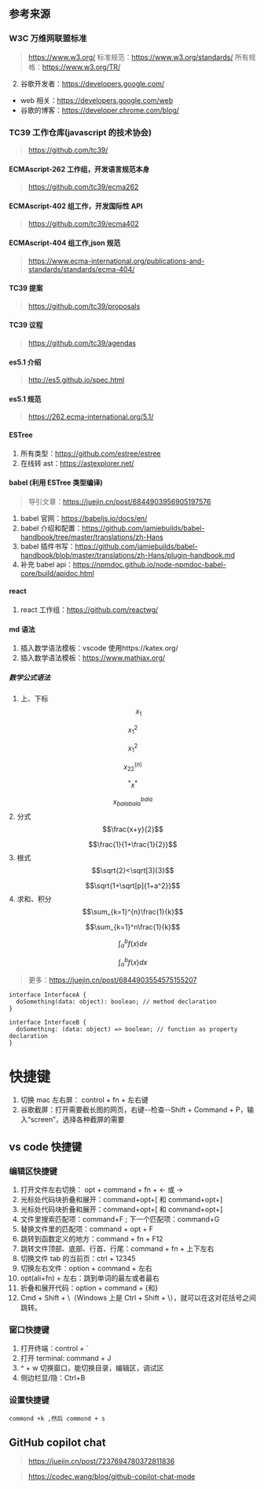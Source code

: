 ## 参考来源

### W3C 万维网联盟标准

> https://www.w3.org/
> 标准规范：https://www.w3.org/standards/
> 所有规格：https://www.w3.org/TR/

2. 谷歌开发者：https://developers.google.com/

- web 相关：https://developers.google.com/web
- 谷歌的博客：https://developer.chrome.com/blog/

### TC39 工作仓库(javascript 的技术协会)

> https://github.com/tc39/

#### ECMAscript-262 工作组，开发语言规范本身

> https://github.com/tc39/ecma262

#### ECMAscript-402 组工作，开发国际性 API

> https://github.com/tc39/ecma402

#### ECMAscript-404 组工作,json 规范

> https://www.ecma-international.org/publications-and-standards/standards/ecma-404/

#### TC39 提案

> https://github.com/tc39/proposals

#### TC39 议程

> https://github.com/tc39/agendas

#### es5.1 介绍

> http://es5.github.io/spec.html

#### es5.1 规范

> https://262.ecma-international.org/5.1/

#### ESTree

1. 所有类型：https://github.com/estree/estree
2. 在线转 ast：https://astexplorer.net/

#### babel (利用 ESTree 类型编译)

> 导引文章：https://juejin.cn/post/6844903956905197576

1. babel 官网：https://babeljs.io/docs/en/
2. babel 介绍和配置：https://github.com/jamiebuilds/babel-handbook/tree/master/translations/zh-Hans
3. babel 插件书写：https://github.com/jamiebuilds/babel-handbook/blob/master/translations/zh-Hans/plugin-handbook.md
4. 补充 babel api：https://npmdoc.github.io/node-npmdoc-babel-core/build/apidoc.html

#### react

1. react 工作组：https://github.com/reactwg/

#### md 语法

1. 插入数学语法模板：vscode 使用https://katex.org/
2. 插入数学语法模板：https://www.mathjax.org/

##### 数学公式语法

1. 上、下标
   $$x_1$$

$$x_1^2$$

$$x^2_1$$

$$x_{22}^{(n)}$$

$${}^*x^*$$

$$x_{balabala}^{bala}$$ 2. 分式
$$\frac{x+y}{2}$$

$$\frac{1}{1+\frac{1}{2}}$$ 3. 根式
$$\sqrt{2}<\sqrt[3]{3}$$

$$\sqrt{1+\sqrt[p]{1+a^2}}$$ 4. 求和、积分
$$\sum_{k=1}^{n}\frac{1}{k}$$

$$\sum_{k=1}^n\frac{1}{k}$$

$$\int_a^b f(x)dx$$

$$\int_a^b f(x)dx$$

> 更多：https://juejin.cn/post/6844903554575155207

```
interface InterfaceA {
  doSomething(data: object): boolean; // method declaration
}

interface InterfaceB {
  doSomething: (data: object) => boolean; // function as property declaration
}

```

# 快捷键

1. 切换 mac 左右屏： control + fn + 左右键
2. 谷歌截屏：打开需要截长图的网页，右键--检查--Shift + Command + P，输入“screen”，选择各种截屏的需要

## vs code 快捷键

### 编辑区快捷键

1. 打开文件左右切换： opt + command + fn + ← 或 →
2. 光标处代码块折叠和展开：command+opt+[ 和 command+opt+]
3. 光标处代码块折叠和展开：command+opt+[ 和 command+opt+]
4. 文件里搜索匹配项：command+F ; 下一个匹配项：command+G
5. 替换文件里的匹配项：command + opt + F
6. 跳转到函数定义的地方：command + fn + F12
7. 跳转文件顶部、底部、行首、行尾：command + fn + 上下左右
8. 切换文件 tab 的当前页：ctrl + 12345
9. 切换左右文件：option + command + 左右
10. opt(ali+fn) + 左右：跳到单词的最左或者最右
11. 折叠和展开代码：option + command + {和}
12. Cmd + Shift + \（Windows 上是 Ctrl + Shift + \），就可以在这对花括号之间跳转。

### 窗口快捷键

1. 打开终端：control + `
2. 打开 terminal: command + J
3. ^ + w 切换窗口，能切换目录，编辑区，调试区
4. 侧边栏显/隐：Ctrl+B

### 设置快捷键

    commond +k ,然后 commond + s

## GitHub copilot chat

> https://juejin.cn/post/7237694780372811836

> https://codec.wang/blog/github-copilot-chat-mode
